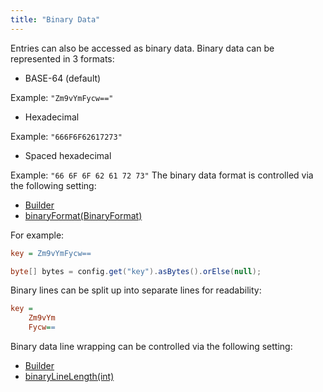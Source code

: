 ```yaml
---
title: "Binary Data"
---
```


Entries can also be accessed as binary data.
Binary data can be represented in 3 formats:
- BASE-64 (default)

Example: `"Zm9vYmFycw=="`
- Hexadecimal

Example: `"666F6F62617273"`
- Spaced hexadecimal

Example: `"66 6F 6F 62 61 72 73"`
The binary data format is controlled via the following setting:
- [Builder](../apidocs/org/apache/juneau/config/Config/Builder.html)
- [binaryFormat(BinaryFormat)](../apidocs/org/apache/juneau/config/Config/Builder.html#binaryFormat(BinaryFormat))

For example:

```ini
key = Zm9vYmFycw==
```


```java
byte[] bytes = config.get("key").asBytes().orElse(null);
```


Binary lines can be split up into separate lines for readability:

```ini
key =
    Zm9vYm
    Fycw==
```


Binary data line wrapping can be controlled via the following setting:
- [Builder](../apidocs/org/apache/juneau/config/Config/Builder.html)
- [binaryLineLength(int)](../apidocs/org/apache/juneau/config/Config/Builder.html#binaryLineLength(int))
